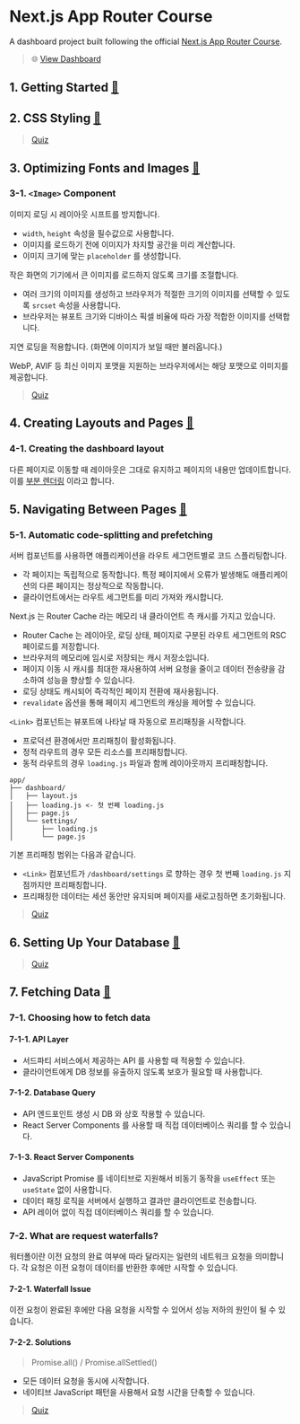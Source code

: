 # Next.js App Router Course

A dashboard project built following the official [Next.js App Router Course](https://nextjs.org/learn/dashboard-app).

> 🌐 [View Dashboard](https://learn-nextjs-eight-mocha.vercel.app)

## 1. Getting Started [🔗](https://nextjs.org/learn/dashboard-app/getting-started)

## 2. CSS Styling [🔗](https://nextjs.org/learn/dashboard-app/css-styling)

> [Quiz](./docs/quiz/chaptet02.md)

## 3. Optimizing Fonts and Images [🔗](https://nextjs.org/learn/dashboard-app/optimizing-fonts-images)

### 3-1. `<Image>` Component

이미지 로딩 시 레이아웃 시프트를 방지합니다.

- `width`, `height` 속성을 필수값으로 사용합니다.
- 이미지를 로드하기 전에 이미지가 차지할 공간을 미리 계산합니다.
- 이미지 크기에 맞는 `placeholder` 를 생성합니다.

작은 화면의 기기에서 큰 이미지를 로드하지 않도록 크기를 조절합니다.

- 여러 크기의 이미지를 생성하고 브라우저가 적절한 크기의 이미지를 선택할 수 있도록 `srcset` 속성을 사용합니다.
- 브라우저는 뷰포트 크기와 디바이스 픽셀 비율에 따라 가장 적합한 이미지를 선택합니다.

지연 로딩을 적용합니다. (화면에 이미지가 보일 때만 불러옵니다.)

WebP, AVIF 등 최신 이미지 포맷을 지원하는 브라우저에서는 해당 포맷으로 이미지를 제공합니다.

> [Quiz](./docs/quiz/chapter03.md)

## 4. Creating Layouts and Pages [🔗](https://nextjs.org/learn/dashboard-app/creating-layouts-and-pages)

### 4-1. Creating the dashboard layout

다른 페이지로 이동할 때 레이아웃은 그대로 유지하고 페이지의 내용만 업데이트합니다. 이를 [부분 렌더링](https://nextjs.org/docs/app/building-your-application/routing/linking-and-navigating#4-partial-rendering) 이라고 합니다.

## 5. Navigating Between Pages [🔗](https://nextjs.org/learn/dashboard-app/navigating-between-pages)

### 5-1. Automatic code-splitting and prefetching

서버 컴포넌트를 사용하면 애플리케이션을 라우트 세그먼트별로 코드 스플리팅합니다.

- 각 페이지는 독립적으로 동작합니다. 특정 페이지에서 오류가 발생해도 애플리케이션의 다른 페이지는 정상적으로 작동합니다.
- 클라이언트에서는 라우트 세그먼트를 미리 가져와 캐시합니다.

Next.js 는 Router Cache 라는 메모리 내 클라이언트 측 캐시를 가지고 있습니다.

- Router Cache 는 레이아웃, 로딩 상태, 페이지로 구분된 라우트 세그먼트의 RSC 페이로드를 저장합니다.
- 브라우저의 메모리에 임시로 저장되는 캐시 저장소입니다.
- 페이지 이동 시 캐시를 최대한 재사용하여 서버 요청을 줄이고 데이터 전송량을 감소하여 성능을 향상할 수 있습니다.
- 로딩 상태도 캐시되어 즉각적인 페이지 전환에 재사용됩니다.
- `revalidate` 옵션을 통해 페이지 세그먼트의 캐싱을 제어할 수 있습니다.

`<Link>` 컴포넌트는 뷰포트에 나타날 때 자동으로 프리패칭을 시작합니다.

- 프로덕션 환경에서만 프리패칭이 활성화됩니다.
- 정적 라우트의 경우 모든 리소스를 프리패칭합니다.
- 동적 라우트의 경우 `loading.js` 파일과 함께 레이아웃까지 프리패칭합니다.

```
app/
├── dashboard/
│   ├── layout.js
│   ├── loading.js <- 첫 번째 loading.js
│   ├── page.js
│   └── settings/
│       ├── loading.js
│       └── page.js
```

기본 프리패칭 범위는 다음과 같습니다.

- `<Link>` 컴포넌트가 `/dashboard/settings` 로 향하는 경우 첫 번째 `loading.js` 지점까지만 프리패칭합니다.
- 프리패칭한 데이터는 세션 동안만 유지되며 페이지를 새로고침하면 초기화됩니다.

> [Quiz](./docs/quiz/chapter05.md)

## 6. Setting Up Your Database [🔗](https://nextjs.org/learn/dashboard-app/setting-up-your-database)

> [Quiz](./docs/quiz/chapter06.md)

## 7. Fetching Data [🔗](https://nextjs.org/learn/dashboard-app/fetching-data)

### 7-1. Choosing how to fetch data

#### 7-1-1. API Layer

- 서드파티 서비스에서 제공하는 API 를 사용할 때 적용할 수 있습니다.
- 클라이언트에게 DB 정보를 유출하지 않도록 보호가 필요할 때 사용합니다.

#### 7-1-2. Database Query

- API 엔드포인트 생성 시 DB 와 상호 작용할 수 있습니다.
- React Server Components 를 사용할 때 직접 데이터베이스 쿼리를 할 수 있습니다.

#### 7-1-3. React Server Components

- JavaScript Promise 를 네이티브로 지원해서 비동기 동작을 `useEffect` 또는 `useState` 없이 사용합니다.
- 데이터 패칭 로직을 서버에서 실행하고 결과만 클라이언트로 전송합니다.
- API 레이어 없이 직접 데이터베이스 쿼리를 할 수 있습니다.

### 7-2. What are request waterfalls?

워터폴이란 이전 요청의 완료 여부에 따라 달라지는 일련의 네트워크 요청을 의미합니다. 각 요청은 이전 요청이 데이터를 반환한 후에만 시작할 수 있습니다.

#### 7-2-1. Waterfall Issue

이전 요청이 완료된 후에만 다음 요청을 시작할 수 있어서 성능 저하의 원인이 될 수 있습니다.

#### 7-2-2. Solutions

> Promise.all() / Promise.allSettled()

- 모든 데이터 요청을 동시에 시작합니다.
- 네이티브 JavaScript 패턴을 사용해서 요청 시간을 단축할 수 있습니다.

> [Quiz](./docs/quiz/chapter07.md)
